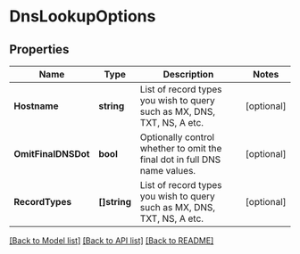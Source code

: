# DnsLookupOptions

## Properties

Name | Type | Description | Notes
------------ | ------------- | ------------- | -------------
**Hostname** | **string** | List of record types you wish to query such as MX, DNS, TXT, NS, A etc. | [optional] 
**OmitFinalDNSDot** | **bool** | Optionally control whether to omit the final dot in full DNS name values. | [optional] 
**RecordTypes** | **[]string** | List of record types you wish to query such as MX, DNS, TXT, NS, A etc. | [optional] 

[[Back to Model list]](../README.md#documentation-for-models) [[Back to API list]](../README.md#documentation-for-api-endpoints) [[Back to README]](../README.md)


